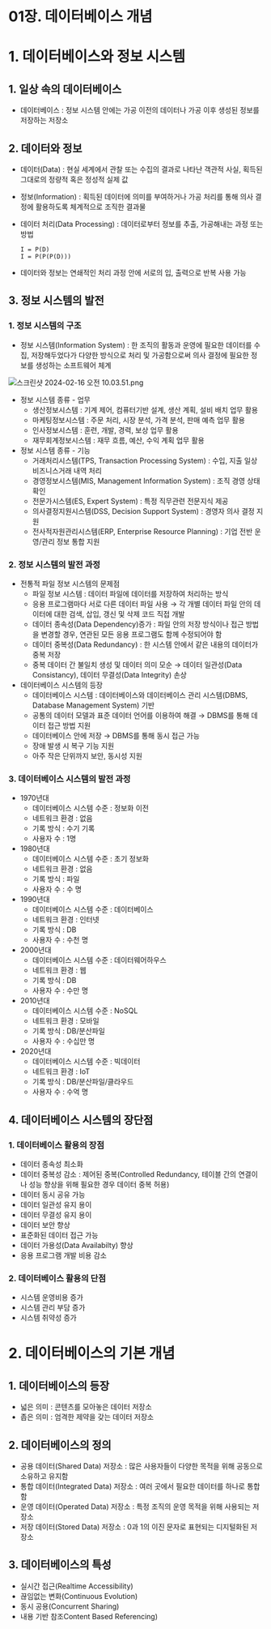 # 01장. 데이터베이스 개념

# 1. 데이터베이스와 정보 시스템

## 1. 일상 속의 데이터베이스

- 데이터베이스 : 정보 시스템 안에는 가공 이전의 데이터나 가공 이후 생성된 정보를 저장하는 저장소

## 2. 데이터와 정보

- 데이터(Data) : 현실 세계에서 관찰 또는 수집의 결과로 나타난 객관적 사실, 획득된 그대로의 정량적 혹은 정성적 실제 값
- 정보(Information) : 획득된 데이터에 의미를 부여하거나 가공 처리를 통해 의사 결정에 활용하도록 체계적으로 조직한 결과물
- 데이터 처리(Data Processing) : 데이터로부터 정보를 추출, 가공해내는 과정 또는 방법

    ```
    I = P(D)
    I = P(P(P(D)))
    ```

- 데이터와 정보는 연쇄적인 처리 과정 안에 서로의 입, 출력으로 반복 사용 가능

## 3. 정보 시스템의 발전

### 1. 정보 시스템의 구조

- 정보 시스템(Information System) : 한 조직의 활동과 운영에 필요한 데이터를 수집, 저장해두었다가 다양한 방식으로 처리 및 가공함으로써 의사 결정에 필요한 정보를 생성하는 소프트웨어 체계

![스크린샷 2024-02-16 오전 10.03.51.png](https://prod-files-secure.s3.us-west-2.amazonaws.com/81ce352b-f505-4b7c-ba55-561d76267295/cf55b61d-167f-475a-824e-fca71bda8514/%E1%84%89%E1%85%B3%E1%84%8F%E1%85%B3%E1%84%85%E1%85%B5%E1%86%AB%E1%84%89%E1%85%A3%E1%86%BA_2024-02-16_%E1%84%8B%E1%85%A9%E1%84%8C%E1%85%A5%E1%86%AB_10.03.51.png)

- 정보 시스템 종류 - 업무
    - 생산정보시스템 : 기계 제어, 컴퓨터기반 설계, 생산 계획, 설비 배치 업무 활용
    - 마케팅정보시스템 : 주문 처리, 시장 분석, 가격 분석, 판매 예측 업무 활용
    - 인사정보시스템 : 훈련, 개발, 경력, 보상 업무 활용
    - 재무회계정보시스템 : 재무 흐름, 예산, 수익 계획 업무 활용
- 정보 시스템 종류 - 기능
    - 거래처리시스템(TPS, Transaction Processing System) : 수입, 지출 일상 비즈니스거래 내역 처리
    - 경영정보시스템(MIS, Management Information System) : 조직 경영 상태 확인
    - 전문가시스템(ES, Expert System) : 특정 직무관련 전문지식 제공
    - 의사결정지원시스템(DSS, Decision Support System) : 경영자 의사 결정 지원
    - 전사적자원관리시스템(ERP, Enterprise Resource Planning) : 기업 전반 운영/관리 정보 통합 지원

### 2. 정보 시스템의 발전 과정

- 전통적 파일 정보 시스템의 문제점
    - 파일 정보 시스템 : 데이터 파일에 데이터를 저장하여 처리하는 방식
    - 응용 프로그램마다 서로 다른 데이터 파일 사용 → 각 개별 데이터 파일 안의 데이터에 대한 검색, 삽입, 갱신 및 삭제 코드 직접 개발
    - 데이터 종속성(Data Dependency)증가 : 파일 안의 저장 방식이나 접근 방법을 변경할 경우, 연관된 모든 응용 프로그램도 함께 수정되어야 함
    - 데이터 중복성(Data Redundancy) : 한 시스템 안에서 같은 내용의 데이터가 중복 저장
    - 중복 데이터 간 불일치 생성 및 데이터 의미 모순 → 데이터 일관성(Data Consistancy), 데이터 무결성(Data Integrity) 손상
- 데이터베이스 시스템의 등장
    - 데이터베이스 시스템 : 데이터베이스와 데이터베이스 관리 시스템(DBMS, Database Management System) 기반
    - 공통의 데이터 모델과 표준 데이터 언어를 이용하여 해결 → DBMS를 통해 데이터 접근 방법 지원
    - 데이터베이스 안에 저장 → DBMS를 통해 동시 접근 가능
    - 장애 발생 시 복구 기능 지원
    - 아주 작은 단위까지 보안, 동시성 지원

### 3. 데이터베이스 시스템의 발전 과정

- 1970년대
    - 데이터베이스 시스템 수준 : 정보화 이전
    - 네트워크 환경 : 없음
    - 기록 방식 : 수기 기록
    - 사용자 수 : 1명
- 1980년대
    - 데이터베이스 시스템 수준 : 초기 정보화
    - 네트워크 환경 : 없음
    - 기록 방식 : 파일
    - 사용자 수 : 수 명
- 1990년대
    - 데이터베이스 시스템 수준 : 데이터베이스
    - 네트워크 환경 : 인터넷
    - 기록 방식 : DB
    - 사용자 수 : 수천 명
- 2000년대
    - 데이터베이스 시스템 수준 : 데이터웨어하우스
    - 네트워크 환경 : 웹
    - 기록 방식 : DB
    - 사용자 수 : 수만 명
- 2010년대
    - 데이터베이스 시스템 수준 : NoSQL
    - 네트워크 환경 : 모바일
    - 기록 방식 : DB/분산파일
    - 사용자 수 : 수십만 명
- 2020년대
    - 데이터베이스 시스템 수준 : 빅데이터
    - 네트워크 환경 : IoT
    - 기록 방식 : DB/분산파일/클라우드
    - 사용자 수 : 수억 명

## 4. 데이터베이스 시스템의 장단점

### 1. 데이터베이스 활용의 장점

- 데이터 종속성 최소화
- 데이터 중복성 감소 : 제어된 중복(Controlled Redundancy, 테이블 간의 연결이나 성능 향상을 위해 필요한 경우 데이터 중복 허용)
- 데이터 동시 공유 가능
- 데이터 일관성 유지 용이
- 데이터 무결성 유지 용이
- 데이터 보안 향상
- 표준화된 데이터 접근 가능
- 데이터 가용성(Data Availabilty) 향상
- 응용 프로그램 개발 비용 감소

### 2. 데이터베이스 활용의 단점

- 시스템 운영비용 증가
- 시스템 관리 부담 증가
- 시스템 취약성 증가

# 2. 데이터베이스의 기본 개념

## 1. 데이터베이스의 등장

- 넓은 의미 : 콘텐츠를 모아놓은 데이터 저장소
- 좁은 의미 : 엄격한 제약을 갖는 데이터 저장소

## 2. 데이터베이스의 정의

- 공용 데이터(Shared Data) 저장소 : 많은 사용자들이 다양한 목적을 위해 공동으로 소유하고 유지함
- 통합 데이터(Integrated Data) 저장소 : 여러 곳에서 필요한 데이터를 하나로 통합함
- 운영 데이터(Operated Data) 저장소 : 특정 조직의 운영 목적을 위해 사용되는 저장소
- 저장 데이터(Stored Data) 저장소 : 0과 1의 이진 문자로 표현되는 디지털화된 저장소

## 3. 데이터베이스의 특성

- 실시간 접근(Realtime Accessibility)
- 끊임없는 변화(Continuous Evolution)
- 동시 공용(Concurrent Sharing)
- 내용 기반 참조Content Based Referencing)